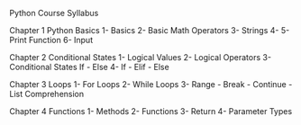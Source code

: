 Python Course Syllabus

Chapter 1 Python Basics
    1- Basics
    2- Basic Math Operators
    3- Strings
    4-
    5- Print Function
    6- Input  

Chapter 2 Conditional States
    1- Logical Values
    2- Logical Operators
    3- Conditional States If - Else
    4- If - Elif - Else

Chapter 3 Loops
    1- For Loops
    2- While Loops
    3- Range - Break - Continue - List Comprehension

Chapter 4 Functions
    1- Methods
    2- Functions
    3- Return
    4- Parameter Types